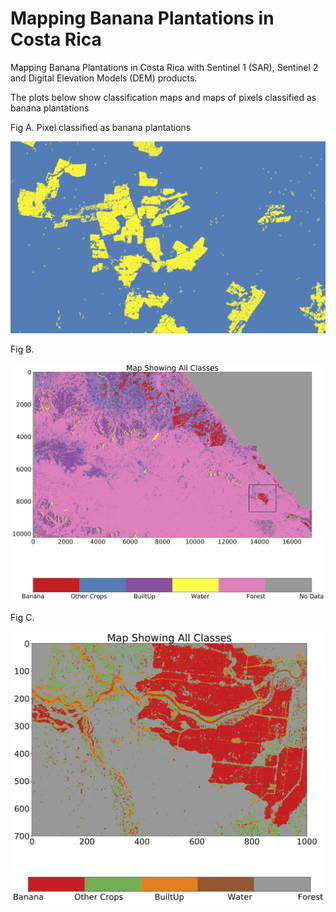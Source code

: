 # Mapping Banana Plantations in Costa Rica
Mapping Banana Plantations in Costa Rica with Sentinel 1 (SAR), Sentinel 2 and Digital Elevation Models (DEM) products.

The plots below show classification maps and maps of pixels classified as banana plantations

Fig A. Pixel classified as banana plantations

![Alt image](https://github.com/edd3x/banana_x/blob/main/maps/banana.png)

Fig B.

![Alt image](https://github.com/edd3x/banana_x/blob/main/maps/classfication_aoi_main.png)

Fig C.

![Alt image](https://github.com/edd3x/banana_x/blob/main/maps/classfication_aoi_main_zoom.png)




